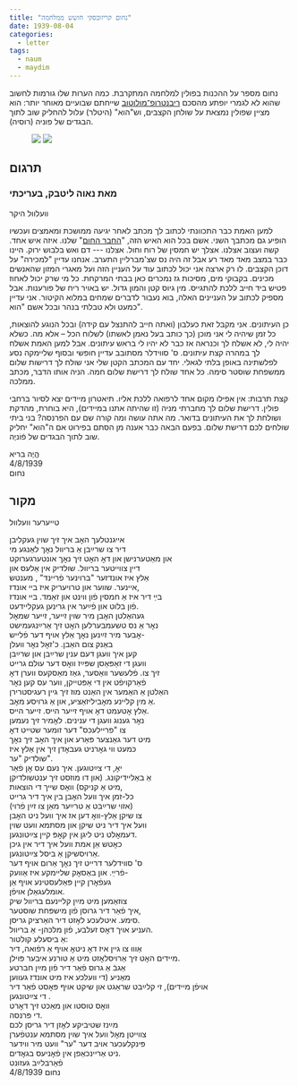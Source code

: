 ```yaml
---
title: "נחום קריזובסקי חושש ממלחמה"
date: 1939-08-04
categories:
  - letter
tags:
  - naum
  - maydim
---
```


נחום מספר על ההכנות בפולין למלחמה המתקרבת.
כמה הערות שלו גורמות לחשוב שהוא לא לגמרי יופתע
מהסכם [ריבנטרופ־מולוטוב](https://he.wikipedia.org/wiki/%D7%94%D7%A1%D7%9B%D7%9D_%D7%A8%D7%99%D7%91%D7%A0%D7%98%D7%A8%D7%95%D7%A4%E2%80%93%D7%9E%D7%95%D7%9C%D7%95%D7%98%D7%95%D7%91) שייחתם שבועיים מאוחר יותר:
הוא מציין שפולין נמצאת על שולחן הקצבים, וש"הוא" (היטלר) עלול
להחליק שוב לתוך הבגדים של פוניה (רוסיה).


<figure class="half">
    <a  href="/pupko-papers/assets/images/1939-08-04-naum-maydim-1.jpg">
    <img src="/pupko-papers/assets/images/1939-08-04-naum-maydim-1.jpg"></a>
    <a  href="/pupko-papers/assets/images/1939-08-04-naum-maydim-2.jpg">
    <img src="/pupko-papers/assets/images/1939-08-04-naum-maydim-2.jpg"></a>
</figure>

## תרגום
### מאת נאוה ליטבק, בעריכתי

וועלוול היקר

למען האמת כבר התכוונתי לכתוב  לך מכתב לאחר יגיעה ממושכת ומאמצים ועכשיו הופיע גם
מכתבך השני.
אשם בכל הוא האיש הזה,
"[החבר החום](https://he.wikipedia.org/w/index.php?title=%D7%94%D7%97%D7%95%D7%9C%D7%A6%D7%95%D7%AA_%D7%94%D7%97%D7%95%D7%9E%D7%95%D7%AA&redirect=no)" שלנו.
איזה איש אחד.
קשה ועצוב אצלנו. אצלך יש חמסין של רוח וחול.  אצלנו --- דם ואש בלבוש ירוק.
היינו כבר במצב מאד מאד רע אבל זה היה נס שצ'מברליין התערב.
אנחנו עדיין "למכירה" על דוכן הקצבים.  לו רק ארצה אני יכול לכתוב עוד על העניין הזה ועל מאגרי
המזון שהאנשים מכינים. בקבוקי מים, מסיכות גז נמכרים כאן בבתי המרקחת. כל מי שרק יכול
לאחוז פטיש ביד חייב ללכת להתגייס. מין גיוס קטן והמון גדול. יש באויר ריח של פורענות.
אבל מספיק לכתוב על העניינים האלה, בוא נעבור לדברים שמחים במלוא הקיטור.
אני עדיין כמעט ולא טבלתי בנהר ובכל אשם "הוא".

כן העיתונים. אני מקבל זאת כעלבון (ואתה חייב להתנצל עם קידה) ובכל הנוגע להוצאות,
כל זמן שיהיה לי אני מוכן (כך כותב בעל נאמן לאשתו) לשלוח הכל – אלא מה.
כשלא יהיה לי, לא אשלח לך וכנראה אז כבר לא יהיו לי בראש עיתונים.
אבל למען האמת אשלח לך במהרה קצת עיתונים.
ס' סווידלר מסתובב עדיין חופשי ובסוף שליימקה נסע לפלשתינה באופן בלתי לגאלי.
יחד עם המכתב הקטן שלי אני שולח לך דרישות שלום ממשפחת שוסטר סימה.
כל אחד שולח לך דרישת שלום חמה. הניה אותו הדבר, מכתב ממלכה.

קצת תרבות:
אין אפילו מקום אחד לרפואה ללכת אליו. תיאטרון מיידים יצא לסיור ברחבי פולין.
דרישת שלום לך מחברתי מניה (זו שהיתה אתנו במיידים), היא בוחרת, מהדקת
ושולחת לך את העיתונים בדואר.
מה אתה עושה ומה קורה שם עם הפרנסה?
בני ביתי שולחים לכם דרישת שלום.
בפעם הבאה כבר אענה מן הסתם בפירוט אם
ה"הוא" יחליק שוב לתוך הבגדים של פֿוֹניֶה.

הֱיֶה בריא  
4/8/1939  
נחום

## מקור

טייערער וועלוול

אייגנטלעך האׇב איך זיך שוין געקליבן  
דיר צו שרײַבן אַ בריוול נאׇך לאַנגע מי  
און מאַטערנישן און דאׇ האׇט זיך נאׇך אונטערגערוקט  
דיין צווייטער בריוול. שולדיק אין אַלעס און  
אַלץ איז אונדזער "ברוינער פֿריינד" , מענטש  
איינער. שווער און טרויעריק איז ביי אונדז,  
בײַ דיר איז אַ חמסין פֿון ווינט און זאַמד. ביי אונדז  
פֿון בלוט און פֿײַער אין גרינען געקליידעט.  
געהאַלטן האׇבן מיר שוין זייער, זייער שמאׇל  
נאׇר אַ נס טשעמבערלען האׇט זיך אַרײַנגעמישט  
אׇבער מיר זײַנען נאׇך אַלץ אויף דער פֿלייש-  
באַנק צום האַבן. כ'זאׇל נאׇר וועלן  
קען איך וועגן דעם ענין שרײַבן און שרײַבן  
וועגן די זאַפּאַסן שפּײַז וואׇס דער עולם גרייט  
זיך צו. פֿלעשער וואַסער, גאַז מאַסקעס ווערן דאׇ  
פֿאַרקויפֿט אין די אַפּטייקן, ווער עס קען נאׇר  
האַלטן אַ האַמער אין האַנט מוז זיך גיין רעגיסטרירן  
אַ מין קליינע מאׇביליזאַציע, און אַ גרויסע מאׇב.  
אַלץ אׇטעמט דאׇ אויף זייער הייס. זייער הייס.  
נאׇר גענוג וועגן די ענינים. לאׇמיר זיך נעמען  
צו "פריילעכס" דער זומער שטייט דאׇ  
מיט דער גאַנצער פּאַרע און איך האׇב זיך נאׇך  
כּמעט ווי גאׇרניט געבאׇדן זיך אין אַלץ איז  
שולדיק "ער".  
יאׇ, די צײַטוגען. איך נעם עס אׇן פֿאַר  
אַ באַליידיקונג. (און דו מוזסט זיך ענטשולדיקן  
מיט אַ קניקס) וואׇס שייך די הוצאות,  
כּל-זמן איך וועל האׇבן בין איך דיר גרייט  
(אזוי שרײַבט אַ טרײַער מאַן צו זײַן פֿרוי)  
צו שיקן אַלץ-וואׇ דען אז איך וועל ניט האׇבן  
וועל איך דיר ניט שיקן און מסתּמא וועט שוין  
דעמאׇלט ניט ליגן אין קאׇפּ קיין צײַטונגען.  
כאׇטש אַן אמת וועל איך דיר אין גיכן  
אַרויסשיקן אַ ביסל צײַטונגען.  
ס' סווידלער דרייט זיך נאׇך אַרום אויף דער  
פֿרײַ. און באַסאׇק שליימקע איז אַוועק-  
געפֿאׇרן קיין פּאַלעסטינע אויף אַן  
אומלעגאַלן אויפֿן.  
צוזאַמען מיט מײַן קליינעם בריוול שיק  
איך פֿאַר דיר גרוסן פֿון מישפּחת שוסטער,  
סימע. איטלעכע לאׇזט דיר האַרציק גריסן.  
העניע אויך דאׇס זעלבע, פֿון מלכּהן- אַ בריוול.  
אַ ביסעלע קולטור:  
אַוווּ צו גיין איז דאׇ ניטאׇ אויף אַ רפֿואה, דיר  
מיידים האׇט זיך אַרויסלאׇזט מיט אַ טורנע איבער פּוילן.  
אַגבֿ אַ גרוס פֿאַר דיר פֿון מײַן חברטע  
מאַניע (די וועלכע איז מיט אונדז געווען  
אויפֿן מיידים), זי קלײַבט שראַגט און שיקט אויף פּאׇסט פֿאַר דיר  
די צײַטונגען .  
וואׇס טוסטו און מאַכט זיך דאׇרט  
די פּרנסה.  
מײַנז שטיביקע לאׇזן דיר גריסן לכם  
צווייטן מאׇל וועל איך שוין מסתּמא ענטפֿערן  
פּינקלעכער אויב דער "ער"  וועט מיר ווידער  
ניט אַריינכאַפן אין פֿאׇניעס בגאׇדים.  
               פֿאַרבלײַב געזונט  
4/8/1939                                    נחום
